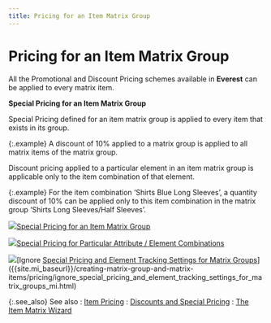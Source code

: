 ```yaml
---
title: Pricing for an Item Matrix Group
---
```


# Pricing for an Item Matrix Group


All the Promotional and Discount Pricing schemes available  in **Everest** can be applied to every  matrix item.


**Special Pricing for an Item Matrix Group**


Special Pricing defined for an item matrix group is applied  to every item that exists in its group.


{:.example}
A discount of 10% applied to a matrix group is applied to all matrix  items of the matrix group.


Discount pricing applied to a particular element in an item matrix group  is applicable only to the item combination of that element.


{:.example}
For the item combination ‘Shirts Blue Long Sleeves’, a quantity discount  of 10% can be applied only to this item combination in the matrix group  ‘Shirts Long Sleeves/Half Sleeves’.


![]({{site.mi_baseurl}}/img/lens.gif)[Special  Pricing for an Item Matrix Group]({{site.mi_baseurl}}/creating-matrix-group-and-matrix-items/pricing/special_pricing_for_an_item_matrix_group_mi.html)


![]({{site.mi_baseurl}}/img/lens.gif)[Special  Pricing for Particular Attribute / Element Combinations]({{site.mi_baseurl}}/creating-matrix-group-and-matrix-items/pricing/special_pricing_for_an_item_matrix_group_and_attribute_element_combinations_mi.html)


![]({{site.mi_baseurl}}/img/lens.gif)[Ignore  [Special  Pricing and Element Tracking Settings for Matrix Groups]({{site.mi_baseurl}}/creating-matrix-group-and-matrix-items/pricing/special_pricing_for_an_item_matrix_group_and_attribute_element_combinations_mi.html)]({{site.mi_baseurl}}/creating-matrix-group-and-matrix-items/pricing/ignore_special_pricing_and_element_tracking_settings_for_matrix_groups_mi.html)


{:.see_also}
See also
: [Item Pricing]({{site.mi_baseurl}}/item-profile-details/item-pricing/item_pricing.html)
: [Discounts  and Special Pricing]({{site.mi_baseurl}}/item-profile-details/item-pricing/discounts-and-special-pricing/discounts_and_special_pricing.html)
: [The Item Matrix  Wizard]({{site.mi_baseurl}}/creating-matrix-group-and-matrix-items/the-item-matrix-wizard/the_item_matrix_wizard.html)
